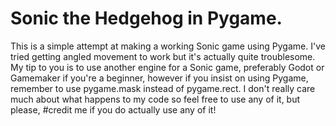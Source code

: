 # Sonic the Hedgehog in Pygame.
This is a simple attempt at making a working Sonic game using Pygame. I've tried getting angled movement to work but it's actually quite troublesome.
My tip to you is to use another engine for a Sonic game, preferably Godot or Gamemaker if you're a beginner, however if you insist on using Pygame, remember to use pygame.mask instead of pygame.rect.
I don't really care much about what happens to my code so feel free to use any of it, but please,
#credit me if you do actually use any of it!
